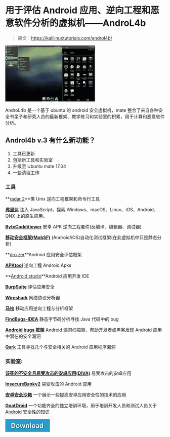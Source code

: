 # 用于评估 Android 应用、逆向工程和恶意软件分析的虚拟机——AndroL4b

> 原文：<https://kalilinuxtutorials.com/androl4b/>

[![](img//a732e3e844132fb8bf78afc03e8450d6.png)](https://1.bp.blogspot.com/-X28ZqQmMxsk/YSYvkR7oPdI/AAAAAAAAOkc/vdiGVV6q1O4BBs2G-hA7LrjO9heNzmhhwCLcBGAsYHQ/s16000/Androl4b.jpg)

AndroL4b 是一个基于 ubuntu 的 android 安全虚拟机，mate 整合了来自各种安全书呆子和研究人员的最新框架、教学练习和实验室的积累，用于计算和恶意软件分析。

## Androl4b v.3 有什么新功能？

1.  工具已更新
2.  包括新工具和实验室
3.  升级至 Ubuntu mate 17.04
4.  一些清理工作

### **工具**

**[radar 2](https://github.com/radare/radare2)**类 Unix 逆向工程框架和命令行工具

**[弗里达](https://www.frida.re)** 注入 JavaScript，探索 Windows、macOS、Linux、iOS、Android、QNX 上的原生应用。

[**ByteCodeViewer**](https://github.com/konloch/bytecode-viewer) 安卓 APK 逆向工程套件(反编译、编辑器、调试器)

**[移动安全框架(MobSF)](https://github.com/ajinabraham/Mobile-Security-Framework-MobSF)** (Android/iOS)自动化测试框架(在此虚拟机中只是静态分析)

**[dro zer](https://github.com/mwrlabs/drozer)**Android 应用安全评估框架

**[APKtool](https://github.com/iBotPeaches/Apktool)** 逆向工程 Android Apks

**[Android studio](http://developer.android.com/tools/studio/index.html)**Android 应用开发 IDE

**[BurpSuite](https://portswigger.net/burp)** 评估应用安全

**[Wireshark](https://www.wireshark.org)** 网络协议分析器

**[马拉](https://github.com/xtiankisutsa/MARA_Framework)** 移动应用逆向工程与分析框架

**[FindBugs-IDEA](http://findbugs.sourceforge.net/)** 静态字节码分析寻找 Java 代码中的 bug

[**Android bugs 框架**](https://github.com/AndroBugs/AndroBugs_Framework) Android 漏洞扫描器，帮助开发者或黑客发现 Android 应用中潜在的安全漏洞

[**Qark**](https://github.com/linkedin/qark) 工具寻找几个与安全相关的 Android 应用程序漏洞

### 实验室:

**[该死的不安全且易受攻击的安卓应用(DIVA)](https://github.com/payatu/diva-android)** 易受攻击的安卓应用

**[InsecureBankv2](https://github.com/dineshshetty/Android-InsecureBankv2)** 易受攻击的 Android 应用

[**安卓安全沙箱**](https://github.com/rafaeltoledo/android-security) 一个展示一些提高安卓应用安全性的技术的应用

**[GoatDroid](https://github.com/jackMannino/OWASP-GoatDroid-Project)** 一个功能齐全的独立培训环境，用于培训开发人员和测试人员关于 [Android](http://kalilinuxtutorials.com/wi-fi-cracking-android-hijacker/) 安全性的知识

[![AndroL4b](img//a51de913dc60eee505c4a68651ee8e4d.png)](https://github.com/sh4hin/Androl4b)